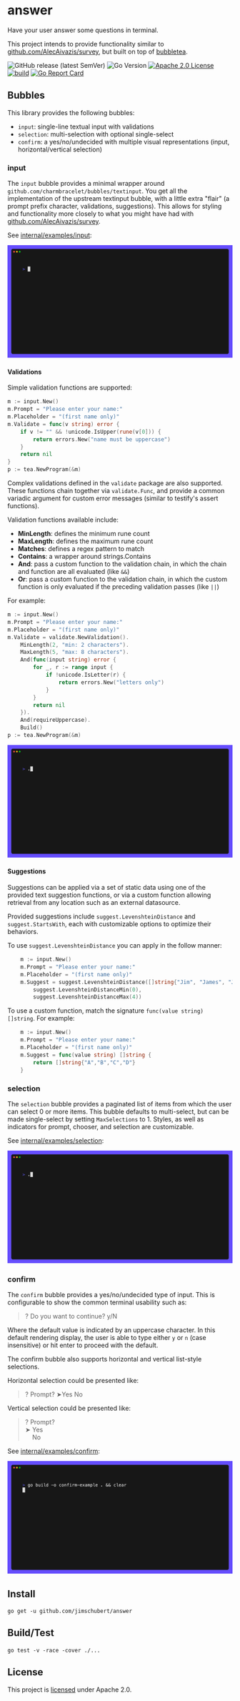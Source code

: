 # answer

Have your user answer some questions in terminal.

This project intends to provide functionality similar to [github.com/AlecAivazis/survey](https://github.com/AlecAivazis/survey), but built on top of [bubbletea](https://github.com/charmbracelet/bubbletea).

![GitHub release (latest SemVer)](https://img.shields.io/github/v/release/jimschubert/answer?color=blue&sort=semver)
![Go Version](https://img.shields.io/github/go-mod/go-version/jimschubert/answer)
[![Apache 2.0 License](https://img.shields.io/badge/License-Apache%202.0-blue)](./LICENSE)  
[![build](https://github.com/jimschubert/answer/actions/workflows/build.yml/badge.svg)](https://github.com/jimschubert/answer/actions/workflows/build.yml)
[![Go Report Card](https://goreportcard.com/badge/github.com/jimschubert/answer)](https://goreportcard.com/report/github.com/jimschubert/answer)

## Bubbles

This library provides the following bubbles:

* `input`: single-line textual input with validations
* `selection`: multi-selection with optional single-select
* `confirm`: a yes/no/undecided with multiple visual representations (input, horizontal/vertical selection)

### input

The `input` bubble provides a minimal wrapper around `github.com/charmbracelet/bubbles/textinput`. You get all the implementation
of the upstream textinput bubble, with a little extra "flair" (a prompt prefix character, validations, suggestions). This allows for styling and functionality
more closely to what you might have had with [github.com/AlecAivazis/survey](https://github.com/AlecAivazis/survey).

See [internal/examples/input](internal/examples/input):

![](internal/examples/input/input.gif)

#### Validations

Simple validation functions are supported:

```go
m := input.New()
m.Prompt = "Please enter your name:"
m.Placeholder = "(first name only)"
m.Validate = func(v string) error {
    if v != "" && !unicode.IsUpper(rune(v[0])) {
        return errors.New("name must be uppercase")
    }
    return nil
}
p := tea.NewProgram(&m)
```

Complex validations defined in the `validate` package are also supported. These functions chain together via `validate.Func`, and provide
a common variadic argument for custom error messages (similar to testify's assert functions).

Validation functions available include:

* **MinLength**: defines the minimum rune count
* **MaxLength**: defines the maximum rune count
* **Matches**: defines a regex pattern to match
* **Contains**: a wrapper around strings.Contains
* **And**: pass a custom function to the validation chain, in which the chain and function are all evaluated (like `&&`)
* **Or**: pass a custom function to the validation chain, in which the custom function is only evaluated if the preceding validation passes (like `||`)

For example:

```go
m := input.New()
m.Prompt = "Please enter your name:"
m.Placeholder = "(first name only)"
m.Validate = validate.NewValidation().
    MinLength(2, "min: 2 characters").
    MaxLength(5, "max: 8 characters").
    And(func(input string) error {
        for _, r := range input {
            if !unicode.IsLetter(r) {
                return errors.New("letters only")
            }
        }
        return nil
    }).
    And(requireUppercase).
    Build()
p := tea.NewProgram(&m)
```

![](internal/examples/input/input-complex.gif)

#### Suggestions

Suggestions can be applied via a set of static data using one of the provided text suggestion functions, or via a custom function allowing retrieval from any location such as an external datasource.

Provided suggestions include `suggest.LevenshteinDistance` and `suggest.StartsWith`, each with customizable options to optimize their behaviors.

To use `suggest.LevenshteinDistance` you can apply in the follow manner:

```go
	m := input.New()
	m.Prompt = "Please enter your name:"
	m.Placeholder = "(first name only)"
	m.Suggest = suggest.LevenshteinDistance([]string{"Jim", "James", "Jameson"},
		suggest.LevenshteinDistanceMin(0),
		suggest.LevenshteinDistanceMax(4))
```

To use a custom function, match the signature `func(value string) []string`. For example:

```go
	m := input.New()
	m.Prompt = "Please enter your name:"
	m.Placeholder = "(first name only)"
	m.Suggest = func(value string) []string {
		return []string{"A","B","C","D"}
	}
```

### selection

The `selection` bubble provides a paginated list of items from which the user can select 0 or more items. This bubble defaults
to multi-select, but can be made single-select by setting `MaxSelections` to 1. Styles, as well as indicators for prompt,
chooser, and selection are customizable.

See [internal/examples/selection](internal/examples/selection):

![](internal/examples/selection/selection.gif)

### confirm

The `confirm` bubble provides a yes/no/undecided type of input. This is configurable to show the common terminal usability such as:

> ? Do you want to continue? y/N

Where the default value is indicated by an uppercase character. In this default rendering display, the user is able to 
type either `y` or `n` (case insensitive) or hit enter to proceed with the default.

The confirm bubble also supports horizontal and vertical list-style selections.

Horizontal selection could be presented like:

> ? Prompt? ➤Yes  No

Vertical selection could be presented like:

> ? Prompt?  
> ➤ Yes  
> &nbsp; &nbsp; No

See [internal/examples/confirm](internal/examples/confirm):

![](internal/examples/confirm/confirm.gif)

## Install

```
go get -u github.com/jimschubert/answer
```

## Build/Test

```shell
go test -v -race -cover ./...
```

## License

This project is [licensed](./LICENSE) under Apache 2.0.
